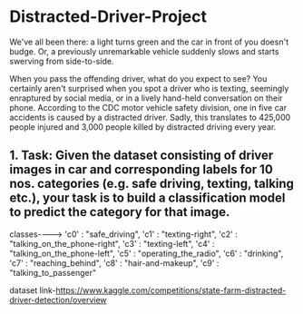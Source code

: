 # Distracted-Driver-Project



We've all been there: a light turns green and the car in front of you doesn't budge. Or, a previously unremarkable vehicle suddenly slows and starts swerving from side-to-side.

When you pass the offending driver, what do you expect to see? You certainly aren't surprised when you spot a driver who is texting, seemingly enraptured by social media, or in a lively hand-held conversation on their phone.
According to the CDC motor vehicle safety division, one in five car accidents is caused by a distracted driver. Sadly, this translates to 425,000 people injured and 3,000 people killed by distracted driving every year.

## 1. Task: Given the dataset consisting of driver images in car and corresponding labels for 10 nos. categories (e.g. safe driving, texting, talking etc.), your task is to build a classification model to predict the category for that image.


classes---->
                      'c0' : "safe_driving",
                      'c1' : "texting-right",
                      'c2' : "talking_on_the_phone-right",
                      'c3' : "texting-left",
                      'c4' : "talking_on_the_phone-left",
                      'c5' : "operating_the_radio",
                      'c6' : "drinking",
                      'c7' : "reaching_behind",
                      'c8' : "hair-and-makeup",
                      'c9' : "talking_to_passenger"
                      
                      
dataset link-https://www.kaggle.com/competitions/state-farm-distracted-driver-detection/overview
